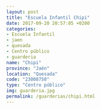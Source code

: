 ```yaml
---
layout: post
title: "Escuela Infantil Chipi"
date: 2017-09-20 20:57:05 +0200
categories:
- Escuela Infantil
- jaen
- quesada
- Centro público
- guarderia
name: "Chipi"
province: "Jaén"
location: "Quesada"
code: "23008750"
type: "Centro público"
img: guarderia.jpg
permalink: /guarderias/chipi.html
---
```

